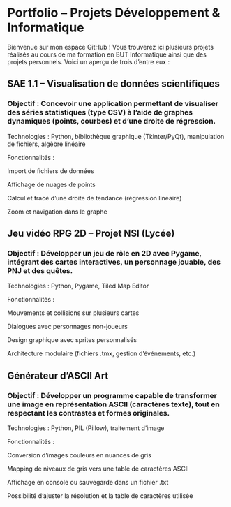 

# Portfolio – Projets Développement & Informatique
 Bienvenue sur mon espace GitHub ! Vous trouverez ici plusieurs projets réalisés au cours de ma formation en BUT Informatique ainsi que des projets personnels. Voici un aperçu de trois d’entre eux :

## SAE 1.1 – Visualisation de données scientifiques
### Objectif : Concevoir une application permettant de visualiser des séries statistiques (type CSV) à l’aide de graphes dynamiques (points, courbes) et d’une droite de régression.

Technologies : Python, bibliothèque graphique (Tkinter/PyQt), manipulation de fichiers, algèbre linéaire

Fonctionnalités :

Import de fichiers de données

Affichage de nuages de points

Calcul et tracé d’une droite de tendance (régression linéaire)

Zoom et navigation dans le graphe


## Jeu vidéo RPG 2D – Projet NSI (Lycée)
### Objectif : Développer un jeu de rôle en 2D avec Pygame, intégrant des cartes interactives, un personnage jouable, des PNJ et des quêtes.

Technologies : Python, Pygame, Tiled Map Editor

Fonctionnalités :

Mouvements et collisions sur plusieurs cartes

Dialogues avec personnages non-joueurs

Design graphique avec sprites personnalisés

Architecture modulaire (fichiers .tmx, gestion d’événements, etc.)

## Générateur d’ASCII Art 
### Objectif : Développer un programme capable de transformer une image en représentation ASCII (caractères texte), tout en respectant les contrastes et formes originales.

Technologies : Python, PIL (Pillow), traitement d’image

Fonctionnalités :

Conversion d’images couleurs en nuances de gris

Mapping de niveaux de gris vers une table de caractères ASCII

Affichage en console ou sauvegarde dans un fichier .txt

Possibilité d’ajuster la résolution et la table de caractères utilisée

